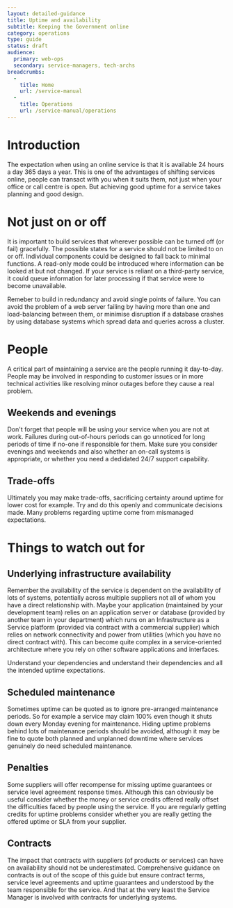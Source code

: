 ```yaml
---
layout: detailed-guidance
title: Uptime and availability
subtitle: Keeping the Government online
category: operations
type: guide
status: draft
audience:
  primary: web-ops
  secondary: service-managers, tech-archs
breadcrumbs:
  -
    title: Home
    url: /service-manual
  -
    title: Operations
    url: /service-manual/operations
---
```



# Introduction

The expectation when using an online service is that it is available 24
hours a day 365 days a year. This is one of the advantages of shifting
services online, people can transact with you when it suits them, not
just when your office or call centre is open. But achieving good uptime
for a service takes planning and good design.

# Not just on or off

It is important to build services that wherever possible can be turned
off (or fail) gracefully. The possible states for a service should not be
limited to on or off. Individual components could be designed to fall
back to minimal functions. A read-only mode could be introduced where
information can be looked at but not changed. If your service is reliant
on a third-party service, it could queue information for later processing
if that service were to become unavailable.

Remeber to build in redundancy and avoid single points of failure. You
can avoid the problem of a web server failing by having more than one
and load-balancing between them, or minimise disruption if a database
crashes by using database systems which spread data and queries across a
cluster.

# People

A critical part of maintaining a service are the people running it
day-to-day. People may be involved in responding to customer issues or
in more technical activities like resolving minor outages before they
cause a real problem.

## Weekends and evenings

Don't forget that people will be using your service when you are not at
work. Failures during out-of-hours periods can go unnoticed for long
periods of time if no-one if responsible for them. Make sure you
consider evenings and weekends and also whether an on-call systems is
appropriate, or whether you need a dedidated 24/7 support capability.

## Trade-offs

Ultimately you may make trade-offs, sacrificing certainty around uptime
for lower cost for example. Try and do this openly and communicate
decisions made. Many problems regarding uptime come from mismanaged
expectations.

# Things to watch out for

## Underlying infrastructure availability

Remember the availability of the service is dependent on the
availability of lots of systems, potentially across multiple suppliers
not all of whom you have a direct relationship with. Maybe your
application (maintained by your development team) relies on an
application server or database (provided by another team in your
department) which runs on an Infrastructure as a Service platform
(provided via contract with a commercial supplier) which relies on
network connectivity and power from utilities (which you have no direct
contract with). This can become quite complex in a service-oriented
architecture where you rely on other software applications and
interfaces.

Understand your dependencies and understand their dependencies and all
the intended uptime expectations. 

## Scheduled maintenance

Sometimes uptime can be quoted as to ignore pre-arranged maintenance
periods. So for example a service may claim 100% even though it shuts
down every Monday evening for maintenance. Hiding uptime problems behind
lots of maintenance periods should be avoided, although it may be fine
to quote both planned and unplanned downtime where services genuinely do
need scheduled maintenance.

## Penalties

Some suppliers will offer recompense for missing uptime guarantees or
service level agreement response times. Although this can obviously be
useful consider whether the money or service credits offered really
offset the difficulties faced by people using the service. If you are
regularly getting credits for uptime problems consider whether you are
really getting the offered uptime or SLA from your supplier.

## Contracts

The impact that contracts with suppliers (of products or services) can
have on availability should not be underestimated. Comprehensive
guidance on contracts is out of the scope of this guide but ensure
contract terms, service level agreements and uptime guarantees and
understood by the team responsible for the service. And that at the very
least the Service Manager is involved with contracts for underlying
systems.
